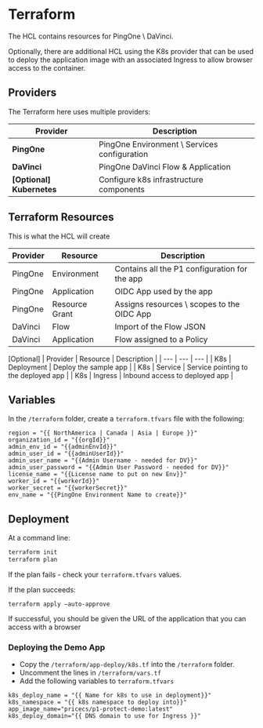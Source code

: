 # Terraform

The HCL contains resources for PingOne \ DaVinci.  

Optionally, there are additional HCL using the K8s provider that can be used to deploy the application image with an associated Ingress to allow browser access to the container.

## Providers

The Terraform here uses multiple providers:

| Provider | Description |
| --- | --- |
| **PingOne** | PingOne Environment \ Services configuration |
| **DaVinci** | PingOne DaVinci Flow & Application |
| **[Optional] Kubernetes** | Configure k8s infrastructure components |

## Terraform Resources

This is what the HCL will create

| Provider | Resource | Description |
| --- | --- | --- |
| PingOne | Environment | Contains all the P1 configuration for the app |
| PingOne | Application | OIDC App used by the app |
| PingOne | Resource Grant | Assigns resources \ scopes to the OIDC App |
| DaVinci | Flow | Import of the Flow JSON |
| DaVinci | Application | Flow assigned to a Policy |

[Optional]
| Provider | Resource | Description |
| --- | --- | --- |
| K8s | Deployment | Deploy the sample app |
| K8s | Service | Service pointing to the deployed app |
| K8s | Ingress | Inbound access to deployed app |

## Variables

In the `/terraform` folder, create a `terraform.tfvars` file with the following:

```hcl
region = "{{ NorthAmerica | Canada | Asia | Europe }}"
organization_id = "{{orgId}}"
admin_env_id = "{{adminEnvId}}"
admin_user_id = "{{adminUserId}}"
admin_user_name = "{{Admin Username - needed for DV}}"
admin_user_password = "{{Admin User Password - needed for DV}}"
license_name = "{{License name to put on new Env}}"
worker_id = "{{workerId}}"
worker_secret = "{{workerSecret}}"
env_name = "{{PingOne Environment Name to create}}"
```

## **Deployment**

At a command line:

```zsh
terraform init
terraform plan
```

If the plan fails - check your `terraform.tfvars` values.

If the plan succeeds:

```hcl
terraform apply —auto-approve
````

If successful, you should be given the URL of the application that you can access with a browser

### **Deploying the Demo App**

* Copy the `/terraform/app-deploy/k8s.tf` into the `/terraform` folder.
* Uncomment the lines in `/terraform/vars.tf`
* Add the following variables to `terraform.tfvars`

```hcl
k8s_deploy_name = "{{ Name for k8s to use in deployment}}"
k8s_namespace = "{{ k8s namespace to deploy into}}"
app_image_name="pricecs/p1-protect-demo:latest"
k8s_deploy_domain="{{ DNS domain to use for Ingress }}"
```
